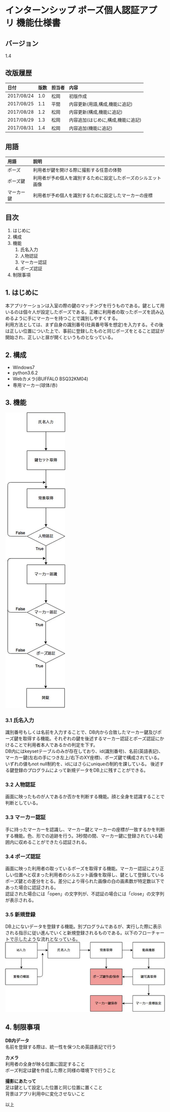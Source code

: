 # インターンシップ ポーズ個人認証アプリ 機能仕様書

## バージョン

1.4

## 改版履歴

| 日付 | 版数 | 担当者 | 内容 |
| :--- | :--- | :---   | :--- |
| 2017/08/24 | 1.0 | 松岡 | 初版作成 |
| 2017/08/25 | 1.1 | 平間 | 内容更新(用語,構成,機能に追記) |
| 2017/08/28 | 1.2 | 松岡 | 内容更新(構成,機能に追記) |
| 2017/08/29 | 1.3 | 松岡 | 内容追加(はじめに,構成,機能に追記) |
| 2017/08/31 | 1.4 | 松岡 | 内容追加(機能に追記) |

## 用語

| 用語 | 説明 |
| :--- | :--- |
| ポーズ | 利用者が鍵を開ける際に撮影する任意の体勢 |
| ポーズ鍵 | 利用者が予め個人を識別するために設定したポーズのシルエット画像 |
| マーカー鍵 | 利用者が予め個人を識別するために設定したマーカーの座標 |

## 目次

1. はじめに
2. 構成 
3. 機能
    1. 氏名入力
    2. 人物認証
    3. マーカー認証
    4. ポーズ認証
4. 制限事項

## 1. はじめに
本アプリケーションは入室の際の鍵のマッチングを行うものである。鍵として用いるのは個々人が設定したポーズである。正確に利用者の取ったポーズを読み込めるように手にマーカーを持つことで識別しやすくする。   
利用方法としては、まず自身の識別番号(社員番号等を想定)を入力する。その後は正しい位置についた上で、事前に登録したものと同じポーズをとること認証が開始され、正しいと扉が開くというものとなっている。

## 2. 構成
- Windows7  
- python3.6.2  
- Webカメラ(iBUFFALO BSQ32KM04)  
- 専用マーカー(球体/赤)  

## 3. 機能
![概略フローチャート](flow-shiyou.png "flow")  

### 3.1 氏名入力
識別番号もしくは名前を入力することで、DB内から合致したマーカー鍵及びポーズ鍵を取得する機能。それぞれの鍵を後述するマーカー認証とポーズ認証にかけることで利用者本人であるかの判定を下す。  
DB内にはkeysetテーブルのみが存在しており、id(識別番号)、名前(英語表記)、マーカー鍵(左右の手につき左上/右下のXY座標)、ポーズ鍵で構成されている。いずれの値もnot null制約を、idにはさらにuniqueの制約を課している。
後述する鍵登録のプログラムによって新規データをDB上に残すことができる。

### 3.2 人物認証
画面に映ったものが人であるか否かを判断する機能。顔と全身を認識することで判断としている。

### 3.3 マーカー認証
手に持ったマーカーを認識し、マーカー鍵とマーカーの座標が一致するかを判断する機能。色、形での追跡を行う。3秒間の間、マーカー鍵に登録されている範囲内に収めることができたら認証される。

### 3.4 ポーズ認証
画面に映った利用者の取っているポーズを取得する機能。マーカー認証により正しい位置へと収まった利用者のシルエット画像を取得し、鍵として登録しているポーズ鍵との差分をとる。差分により得られた画像の白の画素数が特定数以下であった場合に認証される。  
認証された場合には「open」の文字列が、不認証の場合には「close」の文字列が表示される。

### 3.5 新規登録
DB上にないデータを登録する機能。別プログラムであるが、実行した際に表示される指示に従い進んでいくと新規登録されるものである。以下のフローチャートで示したような流れとなっている。  
![DB登録概図](flow-dbregist.jpg "dbflow")  

## 4. 制限事項
**DB内データ**  
名前を登録する際は、統一性を保つため英語表記で行う

**カメラ**  
利用者の全身が映る位置に固定すること  
ポーズ判定は鍵を作成した際と同様の環境下で行うこと  
  
**撮影にあたって**  
足は鍵として設定した位置と同じ位置に置くこと  
背景はアプリ利用中に変化させないこと


以上


